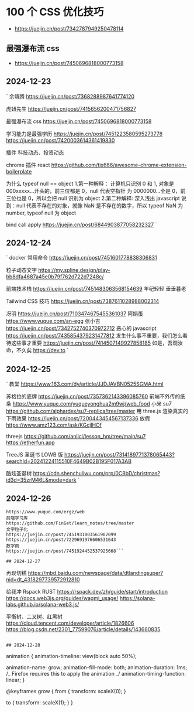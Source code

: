 # 100 个 CSS 优化技巧

- https://juejin.cn/post/7342787949250478114

## 最强瀑布流 css

- https://juejin.cn/post/7450696818000773158

## 2024-12-23

`
余靖腾
https://juejin.cn/post/7368288987641774120

虎妞先生
https://juejin.cn/post/7415656200471756827

最强瀑布流 css
https://juejin.cn/post/7450696818000773158

学习能力是最强学历
https://juejin.cn/post/7451223580595273778
https://juejin.cn/post/7420003614361419830

插件 科技动态、投资动态

chrome 插件 react
https://github.com/tjx666/awesome-chrome-extension-boilerplate

为什么 typeof null == object 1.第一种解释：
计算机只识别 0 和 1, 对象是 000xxxxx...开头的，前三位都是 0，null 代表空指针 为 0000000...全是 0，前三位也是 0，所以会把 null 识别为 object 2.第二种解释:
深入浅出 javascript 说到：null 代表不存在的对象，就像 NaN 是不存在的数字，所以 typeof NaN 为 number, typeof null 为 object

bind call apply
https://juejin.cn/post/6844903877058232327
`

## 2024-12-24

`
docker 常用命令
https://juejin.cn/post/7451601778838306831

粒子动态文字
https://my.spline.design/play-bb8dfa4687a45e0b79f762d722d7248c/

前端技术栈
https://juejin.cn/post/7451483063568154639
年纪轻轻
垂垂暮老

Tailwind CSS 技巧
https://juejin.cn/post/7387611028988002314

冴羽
https://juejin.cn/post/7103474675455361037
阿娟蛋
https://www.yuque.com/an-egg
张小吉
https://juejin.cn/post/7342752740370972712
恶心的 javascript
https://juejin.cn/post/7435854379231477812
发生什么事不重要，我们怎么看待这些事才重要
https://juejin.cn/post/7414507149927858185
如是，吾观汝命，不久矣
https://dev.to
`

## 2024-12-25

`
教堂
https://www.163.com/dy/article/JJDJAVBN0525SGMA.html

苏格拉的底牌
https://juejin.cn/post/7357362143396085760
前端不外传的纸条
https://www.yuque.com/yuqueyonghua2m9wj/web_food
小米 su7
https://github.com/alphardex/su7-replica/tree/master
用 three.js 渲染真实的下雨效果
https://juejin.cn/post/7200443454567137336
放假
https://www.amz123.com/ask/KGcjlHOf

threejs
https://github.com/anlici/lesson_hm/tree/main/su7
https://etherfun.app

TreeJS 圣诞书 LOWB 版
https://juejin.cn/post/7314189771378065443?searchId=20241224115510F4649B02B195F017A3AB

酷炫圣诞树
https://cdn.shenchuliwu.com/prp/0C8bD/christmas?id3d=35zrM46L&mode=dark
`

## 2024-12-26

````语雀前端笔记
https://www.yuque.com/ergz/web
前端学习库
https://github.com/FinGet/learn_notes/tree/master
文字粒子化
https://juejin.cn/post/7451931003561902099
https://juejin.cn/post/7229691976606531643
数字雨
https://juejin.cn/post/7451924452537925668```

## 2024-12-27

````

再现切糕
https://mbd.baidu.com/newspage/data/dtlandingsuper?nid=dt_4318297739572912810

给我冲 Rspack RUST
https://rspack.dev/zh/guide/start/introduction
https://docs.web3js.org/guides/wagmi_usage/
https://solana-labs.github.io/solana-web3.js/

平衡树、二叉树、红黑树
https://cloud.tencent.com/developer/article/1826606
https://blog.csdn.net/2301_77599076/article/details/143660835

```

## 2024-12-28

```

animation {
animation-timeline: view(block auto 50%);

animation-name: grow;
animation-fill-mode: both;
animation-duration: 1ms; /_ Firefox requires this to apply the animation _/
animation-timing-function: linear;
}

@keyframes grow {
from {
transform: scaleX(0);
}

to {
transform: scaleX(1);
}
}

```

```

